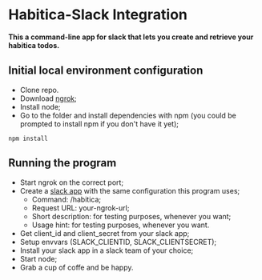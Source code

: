 # Habitica-Slack Integration
**This a command-line app for slack that lets you create and retrieve your habitica todos.**

## Initial local environment configuration
- Clone repo.
- Download [ngrok](https://ngrok.com/);
- Install node;
- Go to the folder and install dependencies with npm (you could be prompted to install npm if you don't have it yet);
```
npm install
```

## Running the program
- Start ngrok on the correct port;
- Create a [slack app](https://api.slack.com/apps/) with the same configuration this program uses;
  - Command: /habitica;
  - Request URL: your-ngrok-url;
  - Short description: for testing purposes, whenever you want;
  - Usage hint: for testing purposes, whenever you want.
- Get client_id and client_secret from your slack app;
- Setup envvars (SLACK_CLIENTID, SLACK_CLIENTSECRET);
- Install your slack app in a slack team of your choice;
- Start node;
- Grab a cup of coffe and be happy.
